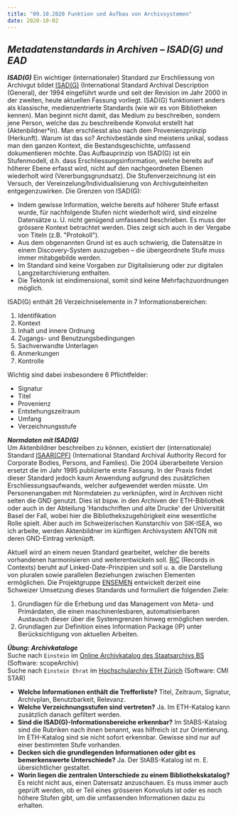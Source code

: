 ```yaml
---
title: "09.10.2020 Funktion und Aufbau von Archivsystemen"
date: 2020-10-02
---
```


## *Metadatenstandards in Archiven – ISAD(G) und EAD*  

***ISAD(G)***
Ein wichtiger (internationaler) Standard zur Erschliessung von Archivgut bildet [ISAD(G)]( https://de.wikipedia.org/wiki/ISAD(G)) (International Standard Archival Description (General), der 1994 eingeführt wurde und seit der Revision im Jahr 2000 in der zweiten, heute aktuellen Fassung vorliegt. ISAD(G) funktioniert anders als klassische, medienzentrierte Standards (wie wir es von Bibliotheken kennen). Man beginnt nicht damit, das Medium zu beschreiben, sondern jene Person, welche das zu beschreibende Konvolut erstellt hat (Aktenbildner*in). Man erschliesst also nach dem Provenienzprinzip (Herkunft). Warum ist das so? Archivbestände sind meistens unikal, sodass man den ganzen Kontext, die Bestandsgeschichte, umfassend dokumentieren möchte. Das Aufbauprinzip von ISAD(G) ist ein Stufenmodell, d.h. dass Erschliessungsinformation, welche bereits auf höherer Ebene erfasst wird, nicht auf den nachgeordneten Ebenen wiederholt wird (Vererbungsgrundsatz). Die Stufenverzeichnung ist ein Versuch, der Vereinzelung/Individualisierung von Archivguteinheiten entgegenzuwirken. Die Grenzen von ISAD(G):  
* Indem gewisse Information, welche bereits auf höherer Stufe erfasst wurde, für nachfolgende Stufen nicht wiederholt wird, sind einzelne Datensätze u. U. nicht genügend umfassend beschrieben. Es muss der grössere Kontext betrachtet werden. Dies zeigt sich auch in der Vergabe von Titeln (z.B. "Protokoll").
* Aus dem obgenannten Grund ist es auch schwierig, die Datensätze in einem Discovery-System auszugeben – die übergeordnete Stufe muss immer mitabgebilde werden.
* Im Standard sind keine Vorgaben zur Digitalisierung oder zur digitalen Langzeitarchivierung enthalten.
* Die Tektonik ist eindimensional, somit sind keine Mehrfachzuordnungen möglich.

ISAD(G) enthält 26 Verzeichniselemente in 7 Informationsbereichen:  
1. Identifikation
2. Kontext
3. Inhalt und innere Ordnung
4. Zugangs- und Benutzungsbedingungen
5. Sachverwandte Unterlagen
6. Anmerkungen
7. Kontrolle  

Wichtig sind dabei insbesondere 6 Pflichtfelder:  
* Signatur
* Titel
* Provenienz
* Entstehungszeitraum
* Umfang
* Verzeichnungsstufe

***Normdaten mit ISAD(G)***  
Um Aktenbildner beschreiben zu können, existiert der (internationale) Standard [ISAAR(CPF)]( https://de.wikipedia.org/wiki/ISAAR%28CPF%29) (International Standard Archival Authority Record for Corporate Bodies, Persons, and Famlies). Die 2004 überarbeitete Version ersetzt die im Jahr 1995 publizierte erste Fassung. In der Praxis findet dieser Standard jedoch kaum Anwendung aufgrund des zusätzlichen Erschliessungsaufwands, welcher aufgewendet werden müsste. Um Personenangaben mit Normdateien zu verknüpfen, wird in Archiven nicht selten die GND genutzt. Dies ist bspw. in den Archiven der ETH-Bibliothek oder auch in der Abteilung 'Handschriften und alte Drucke' der Universität Basel der Fall, wobei hier die Bibliothekszugehörigkeit eine wesentliche Rolle spielt. Aber auch im Schweizerischen Kunstarchiv von SIK-ISEA, wo ich arbeite, werden Aktenbildner im künftigen Archivsystem ANTON mit deren GND-Eintrag verknüpft.  

Aktuell wird an einem neuen Standard gearbeitet, welcher die bereits vorhandenen harmonisieren und weiterentwickeln soll. [RiC]( https://de.wikipedia.org/wiki/Records_in_Contexts) (Records in Contexts) beruht auf Linked-Date-Prinzipien und soll u. a. die Darstellung von pluralen sowie parallelen Beziehungen zwischen Elementen ermöglichen. Die Projektgruppe [ENSEMEN]( https://vsa-aas.ch/arbeitsgruppen/projektgruppe-ensemen/) entwickelt derzeit eine Schweizer Umsetzung dieses Standards und formuliert die folgenden Ziele:  
1. Grundlagen für die Erhebung und das Management von Meta- und Primärdaten, die einen maschinenlesbaren, automatisierbaren Austausch dieser über die Systemgrenzen hinweg ermöglichen werden.
2. Grundlagen zur Definition eines Information Package (IP) unter Berücksichtigung von aktuellen Arbeiten.

***Übung: Archivkataloge***  
Suche nach `Einstein` im [Online Archivkatalog des Staatsarchivs BS](https://query.staatsarchiv.bs.ch/query/suchinfo.aspx) (Software: scopeArchiv)  
Suche nach `Einstein Ehrat` im [Hochschularchiv ETH Zürich](http://archivdatenbank-online.ethz.ch/) (Software: CMI STAR)  

* **Welche Informationen enthält die Trefferliste?** Titel, Zeitraum, Signatur, Archivplan, Benutzbarkeit, Relevanz.
* **Welche Verzeichnungsstufen sind vertreten?** Ja. Im ETH-Katalog kann zusätzlich danach gefiltert werden.
* **Sind die ISAD(G)-Informationsbereiche erkennbar?** Im StABS-Katalog sind die Rubriken nach ihnen benannt, was hilfreich ist zur Orientierung. Im ETH-Katalog sind sie nicht sofort erkennbar. Gewisse sind nur auf einer bestimmten Stufe vorhanden.
* **Decken sich die grundlegenden Informationen oder gibt es bemerkenswerte Unterschiede?** Ja. Der StABS-Katalog ist m. E. übersichtlicher gestaltet.
* **Worin liegen die zentralen Unterschiede zu einem Bibliothekskatalog?** Es reicht nicht aus, einen Datensatz anzuschauen. Es muss immer auch geprüft werden, ob er Teil eines grösseren Konvoluts ist oder es noch höhere Stufen gibt, um die umfassenden Informationen dazu zu erhalten.

